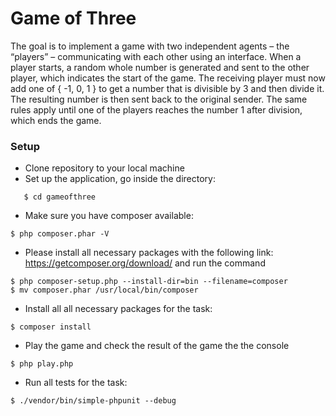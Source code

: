# Game of Three 
The goal is to implement a game with two independent agents – the “players” – communicating with each other using an interface.
When a player starts, a random whole number is generated and sent to the other player, which indicates the start of the game. The receiving player must now add one of { -1, 0, 1 } to get a number that is divisible by 3 and then divide it. The resulting number is then sent back to the original sender. The same rules apply until one of the players reaches the number 1 after division, which ends the game.

### Setup
- Clone repository to your local machine
- Set up the application, go inside the directory:
   
```
   $ cd gameofthree 
```
- Make sure you have composer available:

```
$ php composer.phar -V
```

- Please install all necessary packages with the following link:
https://getcomposer.org/download/ and run the command 

```
$ php composer-setup.php --install-dir=bin --filename=composer
$ mv composer.phar /usr/local/bin/composer
```

- Install all all necessary packages for the task:

```
$ composer install
```

- Play the game and check the result of the game the the console
```
$ php play.php
```

- Run all tests for the task: 
```
$ ./vendor/bin/simple-phpunit --debug
```
